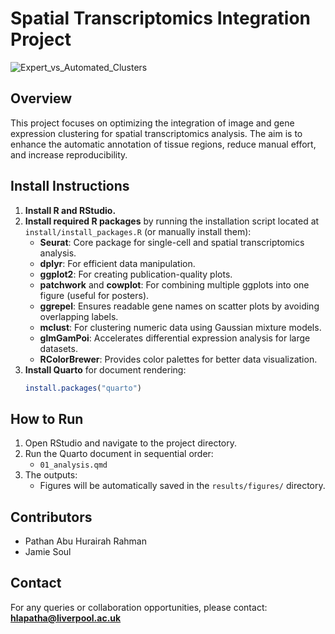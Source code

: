 # Spatial Transcriptomics Integration Project

![Expert_vs_Automated_Clusters](https://github.com/user-attachments/assets/89b96a85-6caf-4af6-a0c9-02491d5d7b41)



## Overview
This project focuses on optimizing the integration of image and gene expression clustering for spatial transcriptomics analysis. The aim is to enhance the automatic annotation of tissue regions, reduce manual effort, and increase reproducibility. 

## Install Instructions

1. **Install R and RStudio.**
2. **Install required R packages** by running the installation script located at `install/install_packages.R` (or manually install them):
   - **Seurat**: Core package for single-cell and spatial transcriptomics analysis.
   - **dplyr**: For efficient data manipulation.
   - **ggplot2**: For creating publication-quality plots.
   - **patchwork** and **cowplot**: For combining multiple ggplots into one figure (useful for posters).
   - **ggrepel**: Ensures readable gene names on scatter plots by avoiding overlapping labels.
   - **mclust**: For clustering numeric data using Gaussian mixture models.
   - **glmGamPoi**: Accelerates differential expression analysis for large datasets.
   - **RColorBrewer**: Provides color palettes for better data visualization.
3. **Install Quarto** for document rendering:
   ```r
   install.packages("quarto")
   ```

## How to Run

1. Open RStudio and navigate to the project directory.
2. Run the Quarto document in sequential order:
   - `01_analysis.qmd`
3. The outputs:
   - Figures will be automatically saved in the `results/figures/` directory.

## Contributors
- Pathan Abu Hurairah Rahman
- Jamie Soul

## Contact
For any queries or collaboration opportunities, please contact: **hlapatha@liverpool.ac.uk**




